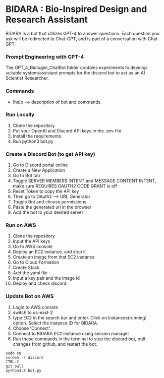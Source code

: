 # BIDARA : Bio-Inspired Design and Research Assistant

BIDARA is a bot that utilizes GPT-4 to answer questions.
Each question you ask will be redirected to Chat-GPT, and is part of a conversation with Chat-GPT.

### Prompt Engineering with GPT-4

The GPT_4_Biologist_ChatBot folder contains experiments to develop suitable system/assistant prompts for the discord bot to act as an AI Scientist Researcher.

### Commands

- !help --> description of bot and commands.

### Run Locally

1. Clone the repository
2. Put your OpenAI and Discord API keys in the .env file
3. Install the requirements
4. Run python3 bot.py

### Create a Discord Bot (to get API key)

1. Go to Discord portal online
2. Create a New Application
3. Go to Bot tab
4. Toggle SERVER MEMBERS INTENT and MESSAGE CONTENT INTENT, make sure REQUIRES OAUTH2 CODE GRANT is off
5. Reset Token to copy the API key
6. Then go to OAuth2 --> URL Generator
7. Toggle Bot and choose permissions
8. Paste the generated url in the browser
9. Add the bot to your desired server

### Run on AWS

1. Clone the repository
2. Input the API keys
3. Go to AWS console
4. Deploy an EC2 instance, and stop it
5. Create an image from that EC2 instance
6. Go to Cloud Formation
7. Create Stack
8. Add the yaml file
9. Input a key pair and the image id
10. Deploy and check discord

### Update Bot on AWS

1. Login to AWS console
2. switch to us-east-2
3. type EC2 in the search bar and enter. Click on Instances(running) option. Select the instance ID for BIDARA.
4. Choose 'Connect'.
5. Connect to BIDARA EC2 instance using session manager
6. Run these commands in the terminal to stop the discord bot, pull changes from github, and restart the bot.
```
sudo su
screen -r discord
CTRL-C
git pull
python3.8 bot.py
```

